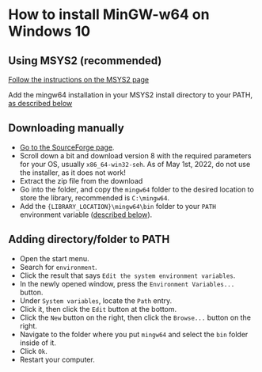 # How to install MinGW-w64 on Windows 10
## Using MSYS2 (recommended)
[Follow the instructions on the MSYS2 page](https://www.msys2.org/)

Add the mingw64 installation in your MSYS2 install directory to your PATH, [as described below](https://github.com/HO-org/HOE/edit/master/INSTALLMINGW64.md#adding-directoryfolder-to-path)
## Downloading manually
* [Go to the SourceForge page](https://sourceforge.net/projects/mingw-w64/files/).
* Scroll down a bit and download version 8 with the required parameters for your OS, usually ```x86_64-win32-seh```. As of May 1st, 2022, do not use the installer, as it does not work!
* Extract the zip file from the download
* Go into the folder, and copy the ```mingw64``` folder to the desired location to store the library, recommended is ```C:\mingw64```.
* Add the ```{LIBRARY_LOCATION}\mingw64\bin``` folder to your ```PATH``` environment variable ([described below](https://github.com/HO-org/HOE/edit/master/INSTALLMINGW64.md#adding-directoryfolder-to-path)).

## Adding directory/folder to PATH ##
* Open the start menu.
* Search for ```environment```.
* Click the result that says ```Edit the system environment variables```.
* In the newly opened window, press the ```Environment Variables...``` button.
* Under ```System variables```, locate the ```Path``` entry.
* Click it, then click the ```Edit``` button at the bottom.
* Click the ```New``` button on the right, then click the ```Browse...``` button on the right.
* Navigate to the folder where you put ```mingw64``` and select the ```bin``` folder inside of it.
* Click ```Ok```.
* Restart your computer.

